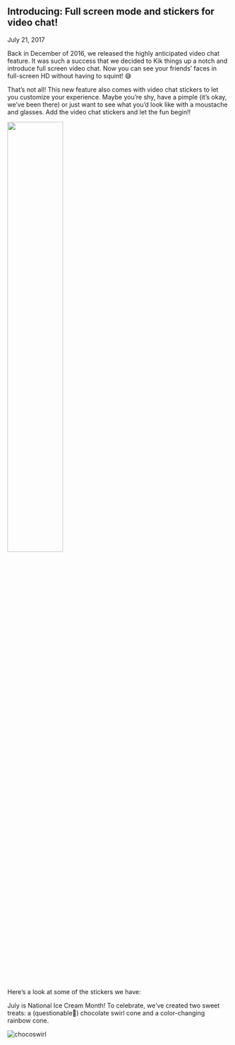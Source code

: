 <h2 class="heading" data-content="kik">Introducing: Full screen mode and stickers for video chat!</h2>
<p class="post-meta">July 21, 2017</p>

Back in December of 2016, we released the highly anticipated video chat feature. It was such a success that we decided to Kik things up a notch and introduce full screen video chat. Now you can see your friends’ faces in full-screen HD without having to squint! 😅

That’s not all! This new feature also comes with video chat stickers to let you customize your experience. Maybe you’re shy, have a pimple (it’s okay, we’ve been there) or just want to see what you’d look like with a moustache and glasses. Add the video chat stickers and let the fun begin!!

<img src="images/Videostickers_screenshot.png" width="50%" />

Here’s a look at some of the stickers we have:

July is National Ice Cream Month! To celebrate, we’ve created two sweet treats: a (questionable💩) chocolate swirl cone and a color-changing rainbow cone.

![chocoswirl](https://lh4.googleusercontent.com/L6VTF53UgnzEtnnf_WMW4Vy7qQhs45Y9XjBZBiOJSYBwMZiIe94VHsJ_l90oUNw8fBcqmeqvEGAedOjaNkLvdgu4yUDmbu1Nyrhq_zRKhnDOQiXsTvTCW_OTef77Ia3fGZCIX3VF "ChocoSwirl")